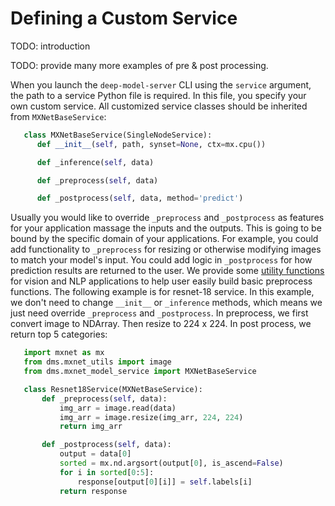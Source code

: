 # Defining a Custom Service

TODO: introduction

TODO: provide many more examples of pre & post processing.

When you launch the `deep-model-server` CLI using the `service` argument, the path to a service Python file is required. In this file, you specify your own custom service. All customized service classes should be inherited from `MXNetBaseService`:

```python
   class MXNetBaseService(SingleNodeService):
      def __init__(self, path, synset=None, ctx=mx.cpu())

      def _inference(self, data)

      def _preprocess(self, data)

      def _postprocess(self, data, method='predict')
```

Usually you would like to override `_preprocess` and `_postprocess` as features for your application massage the inputs and the outputs. This is going to be bound by the specific domain of your applications. For example, you could add functionality to `_preprocess` for resizing or otherwise modifying images to match your model's input. You could add logic in `_postprocess` for how prediction results are returned to the user. We provide some [utility functions](https://github.com/deep-learning-tools/mxnet-model-server/tree/master/mms/utils) for vision and NLP applications to help user easily build basic preprocess functions.
The following example is for resnet-18 service. In this example, we don't need to change `__init__` or `_inference` methods, which means we just need override `_preprocess` and `_postprocess`. In preprocess, we first convert image to NDArray. Then resize to 224 x 224. In post process, we return top 5 categories:

```python
   import mxnet as mx
   from dms.mxnet_utils import image
   from dms.mxnet_model_service import MXNetBaseService

   class Resnet18Service(MXNetBaseService):
       def _preprocess(self, data):
           img_arr = image.read(data)
           img_arr = image.resize(img_arr, 224, 224)
           return img_arr

       def _postprocess(self, data):
           output = data[0]
           sorted = mx.nd.argsort(output[0], is_ascend=False)
           for i in sorted[0:5]:
               response[output[0][i]] = self.labels[i]
           return response
```
